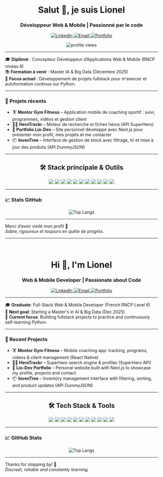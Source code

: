 <h1 align="center">Salut 👋, je suis Lionel</h1>
<h3 align="center">Développeur Web & Mobile | Passionné par le code</h3>

<p align="center">
  <a href="https://www.linkedin.com/in/lionel-dufour-00b85189/" target="_blank">
    <img alt="LinkedIn" src="https://img.shields.io/badge/LinkedIn-blue?style=for-the-badge&logo=linkedin" />
  </a>
  <a href="mailto:contact@lio-dev.fr" target="_blank">
    <img alt="Email" src="https://img.shields.io/badge/Email-contact@lio--dev.fr-red?style=for-the-badge&logo=gmail" />
  </a>
  <a href="https://lio-dev.fr" target="_blank">
    <img alt="Portfolio" src="https://img.shields.io/badge/Portfolio-lio--dev.fr-orange?style=for-the-badge&logo=vercel" />
  </a>
</p>

<p align="center">
  <img src="https://komarev.com/ghpvc/?username=LionelDuff&style=flat-square&color=orange" alt="profile views" />
</p>

---

🎓 **Diplômé** : Concepteur Développeur d’Applications Web & Mobile (RNCP niveau 6)  
📚 **Formation à venir** : Master IA & Big Data (Décembre 2025)  
🔐 **Focus actuel** : Développement de projets fullstack pour m'exercer et autoformation continue sur Python.

---

### 🧠 Projets récents

- 🏋️ **Mentor Gym Fitness** – Application mobile de coaching sportif : suivi, programmes, vidéos et gestion client
- 🦸‍♂️ **HeroTrackr** – Moteur de recherche et fiches héros (API SuperHero)
- 💼 **Portfolio Lio-Dev** – Site personnel développé avec Next.js pour présenter mon profil, mes projets et me contacter
- 📦 **InvenTree** – Interface de gestion de stock avec filtrage, tri et mise à jour des produits (API DummyJSON)

---

<h2 align="center">🛠️ Stack principale & Outils</h2>

<p align="center">
  <img src="https://img.shields.io/badge/JavaScript-F7DF1E?style=for-the-badge&logo=javascript&logoColor=000" />
  <img src="https://img.shields.io/badge/TypeScript-3178C6?style=for-the-badge&logo=typescript&logoColor=fff" />
  <img src="https://img.shields.io/badge/React-61DAFB?style=for-the-badge&logo=react&logoColor=000" />
  <img src="https://img.shields.io/badge/Next.js-000000?style=for-the-badge&logo=nextdotjs&logoColor=fff" />
  <img src="https://img.shields.io/badge/React_Native-20232A?style=for-the-badge&logo=react&logoColor=61DAFB" />
  <img src="https://img.shields.io/badge/Node.js-339933?style=for-the-badge&logo=node.js&logoColor=fff" />
  <img src="https://img.shields.io/badge/Express-000000?style=for-the-badge&logo=express&logoColor=fff" />
  <img src="https://img.shields.io/badge/MongoDB-47A248?style=for-the-badge&logo=mongodb&logoColor=fff" />
  <img src="https://img.shields.io/badge/Tailwind_CSS-38B2AC?style=for-the-badge&logo=tailwind-css&logoColor=fff" />
  <img src="https://img.shields.io/badge/Vercel-000000?style=for-the-badge&logo=vercel&logoColor=fff" />
  <img src="https://img.shields.io/badge/Python-3776AB?style=for-the-badge&logo=python&logoColor=fff" />
</p>

---

### 📈 Stats GitHub

<p align="center">
  <img src="https://github-readme-stats.vercel.app/api/top-langs/?username=LionelDuff&layout=compact&theme=default" alt="Top Langs" />
</p>

---

Merci d’avoir visité mon profil 🙏  
_Sobre, rigoureux et toujours en quête de progrès._

---

<br />

<h1 align="center">Hi 👋, I'm Lionel</h1>
<h3 align="center">Web & Mobile Developer | Passionate about Code</h3>

<p align="center">
  <a href="https://www.linkedin.com/in/lionel-dufour-00b85189/" target="_blank">
    <img alt="LinkedIn" src="https://img.shields.io/badge/LinkedIn-blue?style=for-the-badge&logo=linkedin" />
  </a>
  <a href="mailto:contact@lio-dev.fr" target="_blank">
    <img alt="Email" src="https://img.shields.io/badge/Email-contact@lio--dev.fr-red?style=for-the-badge&logo=gmail" />
  </a>
  <a href="https://lio-dev.fr" target="_blank">
    <img alt="Portfolio" src="https://img.shields.io/badge/Portfolio-lio--dev.fr-orange?style=for-the-badge&logo=vercel" />
  </a>
</p>

---

🎓 **Graduate**: Full-Stack Web & Mobile Developer (French RNCP Level 6)  
🎯 **Next goal**: Starting a Master's in AI & Big Data (Dec 2025)   
🔐 **Current focus**: Building fullstack projects to practice and continuously self-learning Python.

---

### 🧠 Recent Projects

- 🏋️ **Mentor Gym Fitness** – Mobile coaching app: tracking, programs, videos & client management (React Native)
- 🦸‍♂️ **HeroTrackr** – Superhero search engine & profiles (SuperHero API)
- 💼 **Lio-Dev Portfolio** – Personal website built with Next.js to showcase my profile, projects and contact
- 📦 **InvenTree** – Inventory management interface with filtering, sorting, and product updates (API DummyJSON)

---

<h2 align="center">🛠️ Tech Stack & Tools</h2>

<p align="center">
  <img src="https://img.shields.io/badge/JavaScript-F7DF1E?style=for-the-badge&logo=javascript&logoColor=000" />
  <img src="https://img.shields.io/badge/TypeScript-3178C6?style=for-the-badge&logo=typescript&logoColor=fff" />
  <img src="https://img.shields.io/badge/React-61DAFB?style=for-the-badge&logo=react&logoColor=000" />
  <img src="https://img.shields.io/badge/Next.js-000000?style=for-the-badge&logo=nextdotjs&logoColor=fff" />
  <img src="https://img.shields.io/badge/React_Native-20232A?style=for-the-badge&logo=react&logoColor=61DAFB" />
  <img src="https://img.shields.io/badge/Node.js-339933?style=for-the-badge&logo=node.js&logoColor=fff" />
  <img src="https://img.shields.io/badge/Express-000000?style=for-the-badge&logo=express&logoColor=fff" />
  <img src="https://img.shields.io/badge/MongoDB-47A248?style=for-the-badge&logo=mongodb&logoColor=fff" />
  <img src="https://img.shields.io/badge/Tailwind_CSS-38B2AC?style=for-the-badge&logo=tailwind-css&logoColor=fff" />
  <img src="https://img.shields.io/badge/Vercel-000000?style=for-the-badge&logo=vercel&logoColor=fff" />
  <img src="https://img.shields.io/badge/Python-3776AB?style=for-the-badge&logo=python&logoColor=fff" />
</p>

---

### 📈 GitHub Stats

<p align="center">
  <img src="https://github-readme-stats.vercel.app/api/top-langs/?username=LionelDuff&layout=compact&theme=default" alt="Top Langs" />
</p>

---

Thanks for stopping by! 🙏  
_Discreet, reliable and constantly learning._
